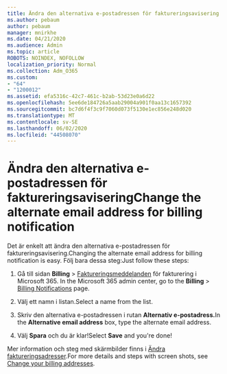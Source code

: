 ```yaml
---
title: Ändra den alternativa e-postadressen för faktureringsavisering
ms.author: pebaum
author: pebaum
manager: mnirkhe
ms.date: 04/21/2020
ms.audience: Admin
ms.topic: article
ROBOTS: NOINDEX, NOFOLLOW
localization_priority: Normal
ms.collection: Adm_O365
ms.custom:
- "64"
- "1200012"
ms.assetid: efa5316c-42c7-461c-b2ab-53d23e0a6d22
ms.openlocfilehash: 5ee6de184726a5aab29004a901f0aa13c1657392
ms.sourcegitcommit: bc7d6f4f3c9f7060d073f5130e1ec856e248d020
ms.translationtype: MT
ms.contentlocale: sv-SE
ms.lasthandoff: 06/02/2020
ms.locfileid: "44508070"
---
```

# <a name="change-the-alternate-email-address-for-billing-notification"></a><span data-ttu-id="7ba87-102">Ändra den alternativa e-postadressen för faktureringsavisering</span><span class="sxs-lookup"><span data-stu-id="7ba87-102">Change the alternate email address for billing notification</span></span>

<span data-ttu-id="7ba87-103">Det är enkelt att ändra den alternativa e-postadressen för faktureringsavisering.</span><span class="sxs-lookup"><span data-stu-id="7ba87-103">Changing the alternate email address for billing notification is easy.</span></span> <span data-ttu-id="7ba87-104">Följ bara dessa steg:</span><span class="sxs-lookup"><span data-stu-id="7ba87-104">Just follow these steps:</span></span>
  
1. <span data-ttu-id="7ba87-105">Gå till sidan **Billing** \> [Faktureringsmeddelanden](https://go.microsoft.com/fwlink/p/?linkid=853212) för fakturering i Microsoft 365.  </span><span class="sxs-lookup"><span data-stu-id="7ba87-105">In the Microsoft 365 admin center, go to the **Billing** \>  [Billing Notifications](https://go.microsoft.com/fwlink/p/?linkid=853212) page.</span></span>

2. <span data-ttu-id="7ba87-106">Välj ett namn i listan.</span><span class="sxs-lookup"><span data-stu-id="7ba87-106">Select a name from the list.</span></span>

3. <span data-ttu-id="7ba87-107">Skriv den alternativa e-postadressen i rutan **Alternativ e-postadress.**</span><span class="sxs-lookup"><span data-stu-id="7ba87-107">In the **Alternative email address** box, type the alternate email address.</span></span>

4. <span data-ttu-id="7ba87-108">Välj **Spara** och du är klar!</span><span class="sxs-lookup"><span data-stu-id="7ba87-108">Select **Save** and you're done!</span></span>

<span data-ttu-id="7ba87-109">Mer information och steg med skärmbilder finns i [Ändra faktureringsadresser](https://docs.microsoft.com/microsoft-365/commerce/billing-and-payments/change-your-billing-addresses).</span><span class="sxs-lookup"><span data-stu-id="7ba87-109">For more details and steps with screen shots, see [Change your billing addresses](https://docs.microsoft.com/microsoft-365/commerce/billing-and-payments/change-your-billing-addresses).</span></span>
  